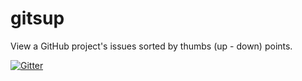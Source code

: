 # gitsup

View a GitHub project's issues sorted by thumbs (up - down) points.

[![Gitter](https://badges.gitter.im/gitterHQ/gitter.svg)](https://gitter.im/coco/gitsup)

